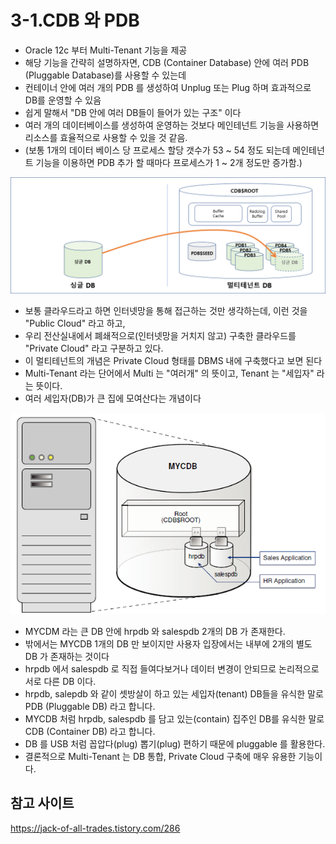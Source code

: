 # 3-1.CDB 와 PDB

- Oracle 12c 부터 Multi-Tenant 기능을 제공
- 해당 기능을 간략히 설명하자면, CDB (Container Database) 안에 여러 PDB (Pluggable Database)를 사용할 수 있는데 
- 컨테이너 안에 여러 개의 PDB 를 생성하여 Unplug 또는 Plug 하며 효과적으로 DB를 운영할 수 있음
- 쉽게 말해서 "DB 안에 여러 DB들이 들어가 있는 구조" 이다
- 여러 개의 데이터베이스를 생성하여 운영하는 것보다 메인테넌트 기능을 사용하면 리소스를 효율적으로 사용할 수 있을 것 같음.
- (보통 1개의 데이터 베이스 당 프로세스 할당 갯수가 53 ~ 54 정도 되는데 메인테넌트 기능을 이용하면 PDB 추가 할 때마다 프로세스가 1 ~ 2개 정도만 증가함.)

![img.png](../images/multi.png)

- 보통 클라우드라고 하면 인터넷망을 통해 접근하는 것만 생각하는데, 이런 것을 "Public Cloud" 라고 하고,
- 우리 전산실내에서 폐쇄적으로(인터넷망을 거치지 않고) 구축한 클라우드를 "Private Cloud" 라고 구분하고 있다.
- 이 멀티테넌트의 개념은 Private Cloud 형태를 DBMS 내에 구축했다고 보면 된다
- Multi-Tenant 라는 단어에서 Multi 는 "여러개" 의 뜻이고, Tenant 는 "세입자" 라는 뜻이다.
- 여러 세입자(DB)가 큰 집에 모여산다는 개념이다

![img.png](../images/cdbpdb.png)

- MYCDM 라는 큰 DB  안에 hrpdb 와 salespdb 2개의 DB 가 존재한다.
- 밖에서는 MYCDB 1개의 DB 만 보이지만 사용자 입장에서는 내부에 2개의 별도 DB 가 존재하는 것이다
- hrpdb 에서 salespdb 로 직접 들여다보거나 데이터 변경이 안되므로 논리적으로 서로 다른 DB 이다.
- hrpdb, salepdb 와 같이 셋방살이 하고 있는 세입자(tenant) DB들을 유식한 말로 PDB (Pluggable DB) 라고 합니다.
- MYCDB 처럼 hrpdb, salespdb 를 담고 있는(contain) 집주인 DB를 유식한 말로 CDB (Container DB) 라고 합니다. 
- DB 를 USB 처럼 꼽압다(plug) 뽑기(plug) 편하기 때문에 pluggable 를 활용한다.
- 결론적으로 Multi-Tenant 는 DB 통합, Private Cloud 구축에 매우 유용한 기능이다.

## 참고 사이트
https://jack-of-all-trades.tistory.com/286